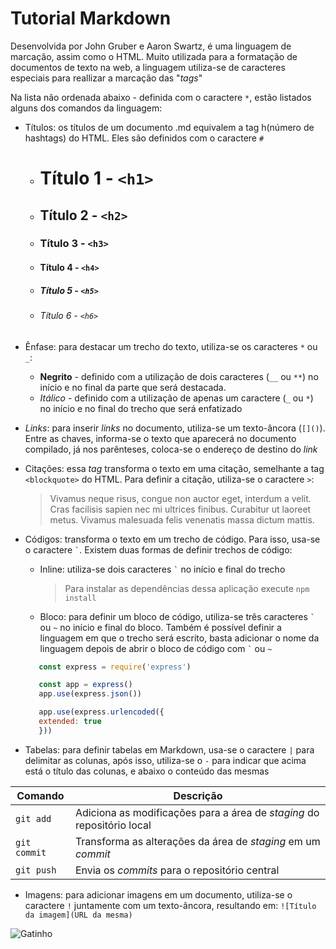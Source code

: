 # Tutorial Markdown

Desenvolvida por John Gruber e Aaron Swartz, é uma linguagem de marcação, assim como o HTML. Muito utilizada para a formatação de documentos de texto na web, a linguagem utiliza-se de caracteres especiais para reallizar a marcação das "_tags_"

Na lista não ordenada abaixo - definida com o caractere `*`, estão listados alguns dos comandos da linguagem:

* Títulos: os títulos de um documento .md equivalem a tag h(número de hashtags) do HTML. Eles são definidos com o caractere `#`
    - # Título 1 - `<h1>`
    - ## Título 2 - `<h2>`
    - ### Título 3 - `<h3>`
    - #### Título 4 - `<h4>`
    - ##### Título 5 - `<h5>`
    - ###### Título 6 - `<h6>`

* Ênfase: para destacar um trecho do texto, utiliza-se os caracteres `*` ou `_`:
    - **Negrito** - definido com a utilização de dois caracteres (`__` ou `**`) no início e no final da parte que será destacada.
    - *Itálico* - definido com a utilização de apenas um caractere (`_` ou `*`) no início e no final do trecho que será enfatizado

* *Links*: para inserir *links* no documento, utiliza-se um texto-âncora (`[]()`). Entre as chaves, informa-se o texto que aparecerá no documento compilado, já nos parênteses, coloca-se o endereço de destino do *link* 

* Citações: essa *tag* transforma o texto em uma citação, semelhante a tag `<blockquote>` do HTML. Para definir a citação, utiliza-se o caractere `>`: 
    > Vivamus neque risus, congue non auctor eget, interdum a velit. Cras facilisis sapien nec mi ultrices finibus. Curabitur ut laoreet metus. Vivamus malesuada felis venenatis massa dictum mattis.

* Códigos: transforma o texto em um trecho de código. Para isso, usa-se o caractere ``` ` ```. Existem duas formas de definir trechos de código:
    - Inline: utiliza-se dois caracteres `` ` `` no início e final do trecho 
        > Para instalar as dependências dessa aplicação execute `npm install`
    - Bloco: para definir um bloco de código, utiliza-se três caracteres `` ` `` ou ` ~ ` no início e final do bloco. Também é possível definir a linguagem em que o trecho será escrito, basta adicionar o nome da linguagem depois de abrir o bloco de código com `` ` `` ou ` ~ `
     ~~~javascript
        const express = require('express')

        const app = express()
        app.use(express.json())

        app.use(express.urlencoded({
        extended: true
        }))
    ~~~

* Tabelas: para definir tabelas em Markdown, usa-se o caractere `|` para delimitar as colunas, após isso, utiliza-se o `-` para indicar que acima está o título das colunas, e abaixo o conteúdo das mesmas

| Comando | Descrição |
| --- | --- |
| `git add` | Adiciona as modificações para a área de *staging* do repositório local |
| `git commit` | Transforma as alterações da área de *staging* em um *commit* |
| `git push` | Envia os *commits* para o repositório central |

* Imagens: para adicionar imagens em um documento, utiliza-se o caractere `!` juntamente com um texto-âncora, resultando em: `![Título da imagem](URL da mesma)` 

![Gatinho](https://images.app.goo.gl/kWALT4zircx3bd3c6)